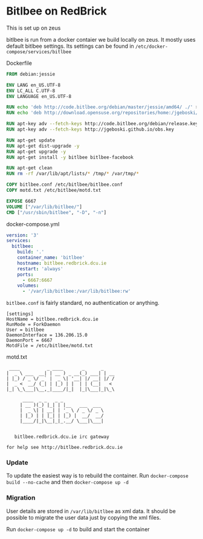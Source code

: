 # Bitlbee on RedBrick

This is set up on zeus

bitlbee is run from a docker contaier we build locally on zeus. It mostly uses
default bitlbee settings. Its settings can be found in
`/etc/docker-compose/services/bitlbee`

Dockerfile

``` Dockerfile
FROM debian:jessie

ENV LANG en_US.UTF-8
ENV LC_ALL C.UTF-8
ENV LANGUAGE en_US.UTF-8

RUN echo 'deb http://code.bitlbee.org/debian/master/jessie/amd64/ ./' > /etc/apt/sources.list.d/bitlbee.list
RUN echo 'deb http://download.opensuse.org/repositories/home:/jgeboski/Debian_8.0 ./' > /etc/apt/sources.list.d/jgeboski.list

RUN apt-key adv --fetch-keys http://code.bitlbee.org/debian/release.key
RUN apt-key adv --fetch-keys http://jgeboski.github.io/obs.key

RUN apt-get update
RUN apt-get dist-upgrade -y
RUN apt-get upgrade -y
RUN apt-get install -y bitlbee bitlbee-facebook

RUN apt-get clean
RUN rm -rf /var/lib/apt/lists/* /tmp/* /var/tmp/*

COPY bitlbee.conf /etc/bitlbee/bitlbee.conf
COPY motd.txt /etc/bitlbee/motd.txt

EXPOSE 6667
VOLUME ["/var/lib/bitlbee/"]
CMD ["/usr/sbin/bitlbee", "-D", "-n"]
```

docker-compose.yml

```yaml
version: '3'
services:
  bitlbee:
    build: '.'
    container_name: 'bitlbee'
    hostname: bitlbee.redbrick.dcu.ie
    restart: 'always'
    ports:
      - 6667:6667
    volumes:
      - '/var/lib/bitlbee:/var/lib/bitlbee:rw'
```

`bitlbee.conf` is fairly standard, no authentication or anything.

``` text
[settings]
HostName = bitlbee.redbrick.dcu.ie
RunMode = ForkDaemon
User = bitlbee
DaemonInterface = 136.206.15.0
DaemonPort = 6667
MotdFile = /etc/bitlbee/motd.txt
```

motd.txt

``` text
 ____          _ ____       _      _
|  _ \ ___  __| | __ ) _ __(_) ___| | __
| |_) / _ \/ _` |  _ \| '__| |/ __| |/ /
|  _ <  __/ (_| | |_) | |  | | (__|   <
|_| \_\___|\__,_|____/|_|  |_|\___|_|\_\

      ____  _ _   _ _
     | __ )(_) |_| | |__   ___  ___
     |  _ \| | __| | '_ \ / _ \/ _ \
     | |_) | | |_| | |_) |  __/  __/
     |____/|_|\__|_|_.__/ \___|\___|


   bitlbee.redbrick.dcu.ie irc gateway

for help see http://bitlbee.redbrick.dcu.ie
```

### Update

To update the easiest way is to rebuild the container. Run `docker-compose
build --no-cache` and then `docker-compose up -d`

### Migration

User details are stored in `/var/lib/bitlbee` as xml data. It should be possible
to migrate the user data just by copying the xml files.

Run `docker-compose up -d` to build and start the container
